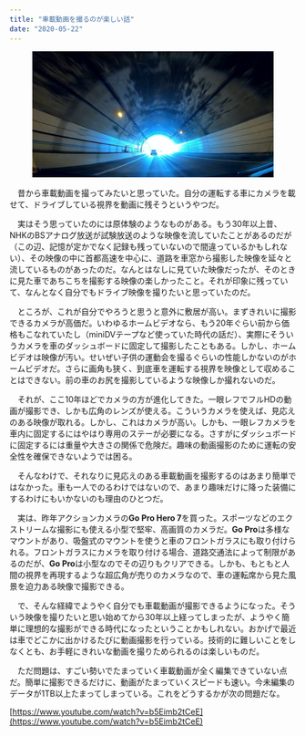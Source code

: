 ```yaml
---
title: "車載動画を撮るのが楽しい話"
date: "2020-05-22"
---
```


<figure>

![](assets/nb0403d71a604_29df549f9e39d3decf55f8ac345dd448.jpg)

</figure>

　昔から車載動画を撮ってみたいと思っていた。自分の運転する車にカメラを載せて、ドライブしている視界を動画に残そうというやつだ。

　実はそう思っていたのには原体験のようなものがある。もう30年以上昔、NHKのBSアナログ放送が試験放送のような映像を流していたことがあるのだが（この辺、記憶が定かでなく記録も残っていないので間違っているかもしれない）、その映像の中に首都高速を中心に、道路を車窓から撮影した映像を延々と流しているものがあったのだ。なんとはなしに見ていた映像だったが、そのときに見た車であちこちを撮影する映像の楽しかったこと。それが印象に残っていて、なんとなく自分でもドライブ映像を撮りたいと思っていたのだ。

　ところが、これが自分でやろうと思うと意外に敷居が高い。まずきれいに撮影できるカメラが高価だ。いわゆるホームビデオなら、もう20年ぐらい前から価格もこなれていたし（miniDVテープなど使っていた時代の話だ）、実際にそういうカメラを車のダッシュボードに固定して撮影したこともある。しかし、ホームビデオは映像が汚い。せいぜい子供の運動会を撮るぐらいの性能しかないのがホームビデオだ。さらに画角も狭く、到底車を運転する視界を映像として収めることはできない。前の車のお尻を撮影しているような映像しか撮れないのだ。

　それが、ここ10年ほどでカメラの方が進化してきた。一眼レフでフルHDの動画が撮影でき、しかも広角のレンズが使える。こういうカメラを使えば、見応えのある映像が取れる。しかし、これはカメラが高い。しかも、一眼レフカメラを車内に固定するにはやはり専用のステーが必要になる。さすがにダッシュボードに固定するには重量や大きさの関係で危険だ。趣味の動画撮影のために運転の安全性を確保できないようでは困る。

　そんなわけで、それなりに見応えのある車載動画を撮影するのはあまり簡単ではなかった。車も一人でのるわけではないので、あまり趣味だけに降った装備にするわけにもいかないのも理由のひとつだ。

　実は、昨年アクションカメラの**Go Pro Hero 7**を買った。スポーツなどのエクストリームな撮影にも使える小型で堅牢、高画質のカメラだ。**Go Pro**は多様なマウントがあり、吸盤式のマウントを使うと車のフロントガラスにも取り付けられる。フロントガラスにカメラを取り付ける場合、道路交通法によって制限があるのだが、**Go Pro**は小型なのでその辺りもクリアできる。しかも、もともと人間の視界を再現するような超広角が売りのカメラなので、車の運転席から見た風景を迫力ある映像で撮影できる。

　で、そんな経緯でようやく自分でも車載動画が撮影できるようになった。そういう映像を撮りたいと思い始めてから30年以上経ってしまったが、ようやく簡単に理想的な撮影ができる時代になったということかもしれない。おかげで最近は車でどこかに出かけるたびに動画撮影を行っている。技術的に難しいことをしなくとも、お手軽にきれいな動画を撮りためられるのは楽しいものだ。

　ただ問題は、すごい勢いでたまっていく車載動画が全く編集できていない点だ。簡単に撮影できるだけに、動画がたまっていくスピードも速い。今未編集のデータが1TB以上たまってしまっている。これをどうするかが次の問題だな。

[https://www.youtube.com/watch?v=b5Eimb2tCeE](https://www.youtube.com/watch?v=b5Eimb2tCeE)

